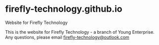 # firefly-technology.github.io
Website for Firefly Technology

This is the website for Firefly Technology - a branch of Young Enterprise.
Any questions, please email firefly-technology@outlook.com
